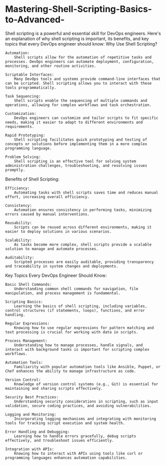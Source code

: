 # Mastering-Shell-Scripting-Basics-to-Advanced-

Shell scripting is a powerful and essential skill for DevOps engineers. Here's an explanation of why shell scripting is important, its benefits, and key topics that every DevOps engineer should know:
Why Use Shell Scripting?

    Automation:
        Shell scripts allow for the automation of repetitive tasks and processes. DevOps engineers can automate deployment, configuration, monitoring, and other routine activities.

    Scriptable Interfaces:
        Many DevOps tools and systems provide command-line interfaces that can be scripted. Shell scripting allows you to interact with these tools programmatically.

    Task Sequencing:
        Shell scripts enable the sequencing of multiple commands and operations, allowing for complex workflows and task orchestration.

    Customization:
        DevOps engineers can customize and tailor scripts to fit specific needs, making it easier to adapt to different environments and requirements.

    Rapid Prototyping:
        Shell scripting facilitates quick prototyping and testing of concepts or solutions before implementing them in a more complex programming language.

    Problem Solving:
        Shell scripting is an effective tool for solving system administration challenges, troubleshooting, and resolving issues promptly.

Benefits of Shell Scripting:

    Efficiency:
        Automating tasks with shell scripts saves time and reduces manual effort, increasing overall efficiency.

    Consistency:
        Automation ensures consistency in performing tasks, minimizing errors caused by manual interventions.

    Reusability:
        Scripts can be reused across different environments, making it easier to deploy solutions in various scenarios.

    Scalability:
        As tasks become more complex, shell scripts provide a scalable solution to manage and automate processes.

    Auditability:
        Scripted processes are easily auditable, providing transparency and traceability in system changes and deployments.

Key Topics Every DevOps Engineer Should Know:

    Basic Shell Commands:
        Understanding common shell commands for navigation, file manipulation, and process management is fundamental.

    Scripting Basics:
        Learning the basics of shell scripting, including variables, control structures (if statements, loops), functions, and error handling.

    Regular Expressions:
        Knowing how to use regular expressions for pattern matching and text processing is crucial for working with data in scripts.

    Process Management:
        Understanding how to manage processes, handle signals, and interact with background tasks is important for scripting complex workflows.

    Automation Tools:
        Familiarity with popular automation tools like Ansible, Puppet, or Chef enhances the ability to manage infrastructure as code.

    Version Control:
        Knowledge of version control systems (e.g., Git) is essential for maintaining and sharing scripts effectively.

    Security Best Practices:
        Understanding security considerations in scripting, such as input validation, secure coding practices, and avoiding vulnerabilities.

    Logging and Monitoring:
        Incorporating logging mechanisms and integrating with monitoring tools for tracking script execution and system health.

    Error Handling and Debugging:
        Learning how to handle errors gracefully, debug scripts effectively, and troubleshoot issues efficiently.

    Integration with APIs:
        Knowing how to interact with APIs using tools like curl or programming languages enhances automation capabilities.